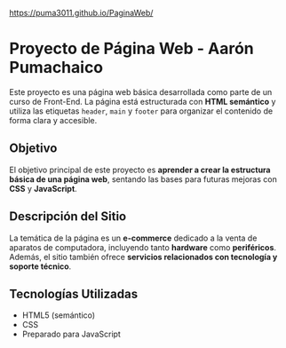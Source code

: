 https://puma3011.github.io/PaginaWeb/

# Proyecto de Página Web - Aarón Pumachaico

Este proyecto es una página web básica desarrollada como parte de un curso de Front-End. La página está estructurada con **HTML semántico** y utiliza las etiquetas `header`, `main` y `footer` para organizar el contenido de forma clara y accesible.

## Objetivo

El objetivo principal de este proyecto es **aprender a crear la estructura básica de una página web**, sentando las bases para futuras mejoras con **CSS** y **JavaScript**.

## Descripción del Sitio

La temática de la página es un **e-commerce** dedicado a la venta de aparatos de computadora, incluyendo tanto **hardware** como **periféricos**. Además, el sitio también ofrece **servicios relacionados con tecnología y soporte técnico**.

## Tecnologías Utilizadas

- HTML5 (semántico)
- CSS
- Preparado para JavaScript
